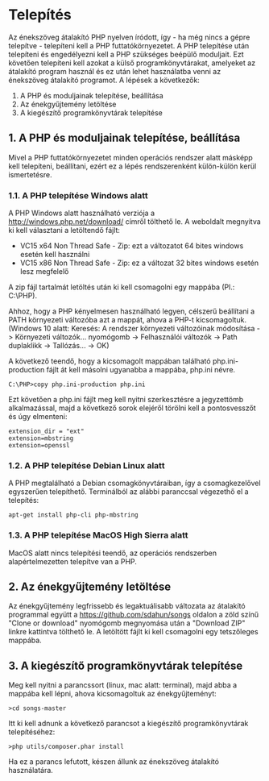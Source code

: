 # Telepítés

Az énekszöveg átalakító PHP nyelven íródott, így - ha még nincs a gépre telepítve - telepíteni kell a PHP futtatókörnyezetet. A PHP telepítése után telepíteni és engedélyezni kell a PHP szükséges
beépülő moduljait. Ezt követően telepíteni kell azokat a külső programkönyvtárakat, amelyeket az
átalakító program használ és ez után lehet használatba venni az énekszöveg átalakító programot.
A lépések a következők:
1. A PHP és moduljainak telepítése, beállítása
2. Az énekgyűjtemény letöltése
3. A kiegészítő programkönyvtárak telepítése

## 1. A PHP és moduljainak telepítése, beállítása
Mivel a PHP futtatókörnyezetet minden operációs rendszer alatt másképp kell telepíteni, beállítani,
ezért ez a lépés rendszerenként külön-külön kerül ismertetésre.

### 1.1. A PHP telepítése Windows alatt
A PHP Windows alatt használható verziója a http://windows.php.net/download/ címről tölthető le.
A weboldalt megnyitva ki kell választani a letöltendő fájlt:
- VC15 x64 Non Thread Safe - Zip: ezt a változatot 64 bites windows esetén kell használni
- VC15 x86 Non Thread Safe - Zip: ez a változat 32 bites windows esetén lesz megfelelő

A zip fájl tartalmát letöltés után ki kell csomagolni egy mappába (Pl.: C:\PHP).

Ahhoz, hogy a PHP kényelmesen használható legyen, célszerű beállítani a PATH környezeti változóba
azt a mappát, ahova a PHP-t kicsomagoltuk. (Windows 10 alatt: Keresés: A rendszer környezeti változóinak
módosítása -> Környezeti változók... nyomógomb -> Felhasználói változók -> Path duplaklikk -> Tallózás... -> OK)

A következő teendő, hogy a kicsomagolt mappában található php.ini-production fájlt át kell
másolni ugyanabba a mappába, php.ini névre.

`C:\PHP>copy php.ini-production php.ini`

Ezt követően a php.ini fájlt meg kell nyitni szerkesztésre a jegyzettömb alkalmazással, majd
a következő sorok elejéről törölni kell a pontosvesszőt és úgy elmenteni:
```
extension_dir = "ext"
extension=mbstring
extension=openssl
```

### 1.2. A PHP telepítése Debian Linux alatt
A PHP megtalálható a Debian csomagkönyvtáraiban, így a csomagkezelővel egyszerűen telepíthető.
Terminálból az alábbi paranccsal végezethő el a telepítés:

`apt-get install php-cli php-mbstring`

### 1.3. A PHP telepítése MacOS High Sierra alatt
MacOS alatt nincs telepítési teendő, az operációs rendszerben alapértelmezetten telepítve van a PHP.

## 2. Az énekgyűjtemény letöltése
Az énekgyűjtemény legfrissebb és legaktuálisabb változata az átalakító programmal együtt a
https://github.com/sdahun/songs oldalon a zöld színű "Clone or download" nyomógomb megnyomása
után a "Download ZIP" linkre kattintva tölthető le.
A letöltött fájlt ki kell csomagolni egy tetszőleges mappába.

## 3. A kiegészítő programkönyvtárak telepítése
Meg kell nyitni a parancssort (linux, mac alatt: terminal), majd abba a mappába kell lépni,
ahova kicsomagoltuk az énekgyűjteményt:

`>cd songs-master`

Itt ki kell adnunk a következő parancsot a kiegészítő programkönyvtárak telepítéséhez:

`>php utils/composer.phar install`

Ha ez a parancs lefutott, készen állunk az énekszöveg átalakító használatára.

